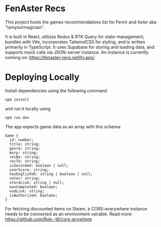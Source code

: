 # FenAster Recs

This project hosts the games recommendations list for Fenrir and Aster aka "iamyourmagician".

It is built in React, utilizes Redux & RTK Query for state-management, bundles with Vite, incorporates TailwindCSS for styling, and is written primarily in TypeScript. It uses Supabase for storing and loading data, and supports mock calls via JSON-server instance.  An instance is currently running on: https://fenaster-recs.netlify.app/

# Deploying Locally

Install dependencies using the following command

`npm install`

and run it locally using

`npm run dev`

The app expects game data as an array with this schema:

```
Game {
  id: number;
  title: string;
  genre: string;
  msrp: string;
  recBy: string;
  recTo: string;
  isSeconded: boolean | null;
  userScore: string;
  hasEnglishVO: string | boolean | null;
  notes: string;
  storeLink: string | null;
  wasCompleted: boolean;
  vodLink: string;
  isAuthorized: boolean;
}
```

For fetching discounted items on Steam, a CORS-everywhere instance needs to be connected as an environment vairable.  Read more: https://github.com/Rob--W/cors-anywhere
